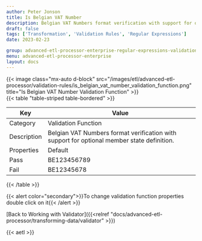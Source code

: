 ```yaml
---
author: Peter Jonson
title: Is Belgian VAT Number
description: Belgian VAT Numbers format verification with support for optional member state definition.
draft: false
tags: ['Transformation', 'Validation Rules', 'Regular Expressions']
date: 2023-02-23

group: advanced-etl-processor-enterprise-regular-expressions-validation
menu: advanced-etl-processor-enterprise
layout: docs
---
```


{{< image class="mx-auto d-block"  src="/images/etl/advanced-etl-processor/validation-rules/is_belgian_vat_number_validation_function.png" title="Is Belgian VAT Number Validation Function" >}}
\
{{< table "table-striped table-bordered" >}}

| Key         | Value                                                                                      |
| ----------- | ------------------------------------------------------------------------------------------ |
| Category    | Validation Function                                                                        |
| Description | Belgian VAT Numbers format verification with support for optional member state definition. |
| Properties  | Default                                                                                    |
| Pass        | BE123456789                                                                                |
| Fail        | BE12345678                                                                                 |

{{< /table >}}

{{< alert color="secondary">}}To change validation function properties double click on it{{< /alert >}}

[Back to Working with Validator]({{<relref "docs/advanced-etl-processor/transforming-data/validator" >}})

{{< aetl >}}
